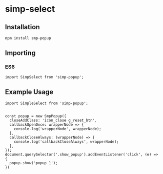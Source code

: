 # simp-select


## Installation
```
npm install smp-popup

```
## Importing
### ES6
```
import SimpSelect from 'simp-popup';
```


## Example Usage
``` 
import SimpleSelect from 'simp-popup';


const popup = new SmpPopup({
  closeAddClass: 'icon_close g_reset_btn',
  callbackOpenOnce: wrapperNode => {
    console.log('wrapperNode', wrapperNode);
  },
  callbackCloseAlways: (wrapperNode) => {
    console.log('callbackCloseAlways', wrapperNode);
  },
});
document.querySelector('.show_popup').addEventListener('click', (e) => {
  popup.show('popup_1');
})
```
